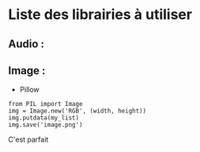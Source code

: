 # Liste des librairies à utiliser


## Audio : 


## Image : 

- Pillow


``` 
from PIL import Image
img = Image.new('RGB', (width, height))
img.putdata(my_list)
img.save('image.png')
```

C'est parfait 